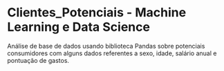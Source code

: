 # Clientes_Potenciais - Machine Learning e Data Science

Análise de base de dados  usando biblioteca Pandas sobre potenciais consumidores com alguns dados referentes a sexo, idade, salário anual e pontuação de gastos. 
